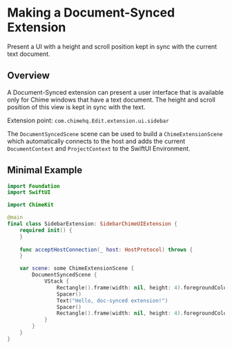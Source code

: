# Making a Document-Synced Extension

Present a UI with a height and scroll position kept in sync with the current text document.

## Overview

A Document-Synced extension can present a user interface that is available only for Chime windows that have a text document. The height and scroll position of this view is kept in sync with the text.

Extension point: `com.chimehq.Edit.extension.ui.sidebar`

The ``DocumentSyncedScene`` scene can be used to build a ``ChimeExtensionScene`` which automatically connects to the host and adds the current ``DocumentContext`` and ``ProjectContext`` to the SwiftUI Environment.

## Minimal Example

```swift
import Foundation
import SwiftUI

import ChimeKit

@main
final class SidebarExtension: SidebarChimeUIExtension {
    required init() {
    }
    
    func acceptHostConnection(_ host: HostProtocol) throws {
    }

    var scene: some ChimeExtensionScene {
        DocumentSyncedScene {
            VStack {
                Rectangle().frame(width: nil, height: 4).foregroundColor(.red)
                Spacer()
                Text("Hello, doc-synced extension!")
                Spacer()
                Rectangle().frame(width: nil, height: 4).foregroundColor(.red)
            }
        }
    }
}
```
